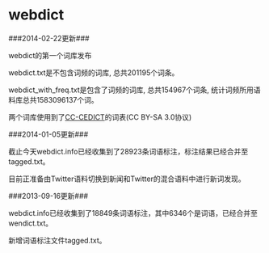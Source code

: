 webdict
=======

###2014-02-22更新###

webdict的第一个词库发布

webdict.txt是不包含词频的词库, 总共201195个词条。

webdict_with_freq.txt是包含了词频的词库, 总共154967个词条, 统计词频所用语料库总共1583096137个词。

两个词库使用到了[CC-CEDICT][1]的词表(CC BY-SA 3.0协议)

###2014-01-05更新###

截止今天webdict.info已经收集到了28923条词语标注，标注结果已经合并至tagged.txt。

目前正准备由Twitter语料切换到新闻和Twitter的混合语料中进行新词发现。

###2013-09-16更新###

webdict.info已经收集到了18849条词语标注，其中6346个是词语，已经合并至wendict.txt。

新增词语标注文件tagged.txt。

[1]: http://cc-cedict.org/wiki/

